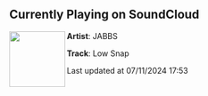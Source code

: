 ## Currently Playing on SoundCloud

[<img align="left" width="100" src="https://i1.sndcdn.com/artworks-7VSzkhuBFD1zHHKk-CIsMuw-t500x500.jpg">](https://soundcloud.com/jabbsofficial/low-snap-1)

**Artist**: JABBS 

**Track**: Low Snap

Last updated at 07/11/2024 17:53
